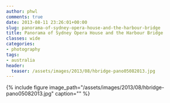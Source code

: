 ```yaml
---
author: phwl
comments: true
date: 2013-08-11 23:26:01+00:00
slug: panorama-of-sydney-opera-house-and-the-harbour-bridge
title: Panorama of Sydney Opera House and the Harbour Bridge
classes: wide
categories:
- photography
tags:
- australia
header:
  teaser: /assets/images/2013/08/hbridge-pano05082013.jpg
---
```


{% include figure image_path="/assets/images/2013/08/hbridge-pano05082013.jpg" caption="" %}
